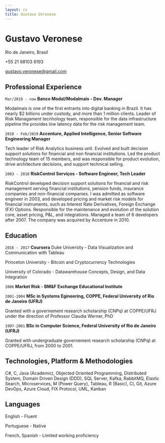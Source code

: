 ```yaml
---
layout: cv
title: Gustavo Veronese
---
```

# Gustavo Veronese
Rio de Janeiro, Brasil

+55 21 98103 6193

<div id="webaddress">
<a href="gustavo.veronese@gmail.com">gustavo.veronese@gmail.com</a>
</div>


## Professional Experience
`Mar/2019 - now`
__Banco Modal/Modalmais - Dev. Manager__

Modalmais is one of the first entrants into digital banking in Brazil. It has nearly $2 billions under custody, and more than 1 million clients. Leader of Risk Managament tecnhology team, responsible for the data infrastructure pipeline the provides low latency data for the risk management team. 

`2010 - Feb/2019`
__Accenture, Applied Intelligence, Senior Software Engineering Manager__

Tech leader of Risk Analytics business unit. Evolved and built decision support solutions for financial and non financial institutions. Led the product technology team of 15 members, and was responsible for  product evolution, drive architecture decisions, and support technical selling.


`2003 - 2010`
__RiskControl Serviços - Software Engineer, Tech Leader__

RiskControl developed decision support solutions for financial and risk management serving financial institutions, pension funds, insurance companies and non-financial companies. 
I was admitted as software engineer in 2003, and developed pricing and market risk models for financial instruments, such as Interest Rate Derivatives, Foreign Exchange (FX) Options. Responsible for the maintenance and evolution of the solution core, asset pricing, P&L, and integrations. Managed a team of 6 developers after 2007. The company was acquired by Accenture in 2010. 

## Education

`2016 - 2017`
__Coursera__
Duke University - Data Visualization and Communication with Tableau

Princeton University - Bitcoin and Cryptocurrency Technologies

University of Colorado - Datawarehouse Concepts, Design, and Data Integration

`2006`
__Market Risk - BM&F Exchange Educational Institute__

`2001-2004`
__MSc in Systems Egineering, COPPE, Federal University of Rio de Janeiro (UFRJ)__

 Granted with a governement research scholarship (CNPq) at COPPE/UFRJ under the direction of Professor Claudia Werner, PhD
 

`1997-2001`
__BSc in Computer Science, Federal University of Rio de Janeiro (UFRJ)__

Granted with undergraduate governement research scholarship (CNPq) at COPPE/UFRJ, from 2000 to 2001.

## Technologies, Platform & Methodologies

C#, C, Java (Academic), Objected Oriented Programming,  Distributed System, Domain Driven
Design (DDD), SQL Server, Kafka, RabbitMQ, Elastic Search, Microservices, M (Power Query), Tableau, R (Basic), CI, Git, Azure DevOps, Azure Cloud, FIX Protocol, UML, Kanban 

## Languages

English - Fluent

Portuguese - Native 

French, Spanish - Limited working proficiency

<!-- ### Footer

Last updated: December 2020 -->

